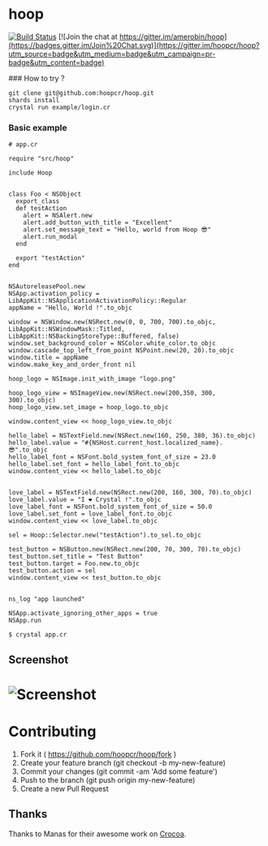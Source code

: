 hoop
=======
[![Build Status](https://travis-ci.org/hoopcr/hoop.svg)](https://travis-ci.org/hoopcr/hoop)  [![Join the chat at https://gitter.im/amerobin/hoop](https://badges.gitter.im/Join%20Chat.svg)](https://gitter.im/hoopcr/hoop?utm_source=badge&utm_medium=badge&utm_campaign=pr-badge&utm_content=badge)


### How to try ?

```shell
git clone git@github.com:hoopcr/hoop.git
shards install
crystal run example/login.cr
```

### Basic example

```crystal
# app.cr

require "src/hoop"

include Hoop


class Foo < NSObject
  export_class
  def testAction
    alert = NSAlert.new
    alert.add_button_with_title = "Excellent"
    alert.set_message_text = "Hello, world from Hoop 😎"
    alert.run_modal
  end

  export "testAction"
end


NSAutoreleasePool.new
NSApp.activation_policy = LibAppKit::NSApplicationActivationPolicy::Regular
appName = "Hello, World !".to_objc

window = NSWindow.new(NSRect.new(0, 0, 700, 700).to_objc, LibAppKit::NSWindowMask::Titled, LibAppKit::NSBackingStoreType::Buffered, false)
window.set_background_color = NSColor.white_color.to_objc
window.cascade_top_left_from_point NSPoint.new(20, 20).to_objc
window.title = appName
window.make_key_and_order_front nil

hoop_logo = NSImage.init_with_image "logo.png"

hoop_logo_view = NSImageView.new(NSRect.new(200,350, 300, 300).to_objc)
hoop_logo_view.set_image = hoop_logo.to_objc

window.content_view << hoop_logo_view.to_objc

hello_label = NSTextField.new(NSRect.new(160, 250, 380, 36).to_objc)
hello_label.value = "#{NSHost.current_host.localized_name}. 😎".to_objc
hello_label_font = NSFont.bold_system_font_of_size = 23.0
hello_label.set_font = hello_label_font.to_objc
window.content_view << hello_label.to_objc


love_label = NSTextField.new(NSRect.new(200, 160, 300, 70).to_objc)
love_label.value = "I ❤️ Crystal !".to_objc
love_label_font = NSFont.bold_system_font_of_size = 50.0
love_label.set_font = love_label_font.to_objc
window.content_view << love_label.to_objc

sel = Hoop::Selector.new("testAction").to_sel.to_objc

test_button = NSButton.new(NSRect.new(200, 70, 300, 70).to_objc)
test_button.set_title = "Test Button"
test_button.target = Foo.new.to_objc
test_button.action = sel
window.content_view << test_button.to_objc


ns_log "app launched"

NSApp.activate_ignoring_other_apps = true
NSApp.run
```

```shell
$ crystal app.cr
```

## Screenshot
# ![Screenshot](https://raw.githubusercontent.com/hoopcr/hoop/master/assets/example_app.png)

Contributing
============

1. Fork it ( https://github.com/hoopcr/hoop/fork )
2. Create your feature branch (git checkout -b my-new-feature)
3. Commit your changes (git commit -am 'Add some feature')
4. Push to the branch (git push origin my-new-feature)
5. Create a new Pull Request

## Thanks
Thanks to Manas for their awesome work on [Crocoa](https://github.com/manastech/crocoa).
